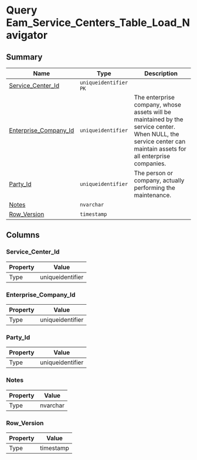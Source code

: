 # Query Eam_Service_Centers_Table_Load_Navigator


## Summary

| Name | Type | Description |
| - | - | --- |
|[Service_Center_Id](#service_center_id)|`uniqueidentifier` `PK`||
|[Enterprise_Company_Id](#enterprise_company_id)|`uniqueidentifier` |The enterprise company, whose assets will be maintained by the service center. When NULL, the service center can maintain assets for all enterprise companies.|
|[Party_Id](#party_id)|`uniqueidentifier` |The person or company, actually performing the maintenance.|
|[Notes](#notes)|`nvarchar` ||
|[Row_Version](#row_version)|`timestamp` ||

## Columns

### Service_Center_Id

| Property | Value |
| - | - |
|Type|uniqueidentifier|

### Enterprise_Company_Id

| Property | Value |
| - | - |
|Type|uniqueidentifier|

### Party_Id

| Property | Value |
| - | - |
|Type|uniqueidentifier|

### Notes

| Property | Value |
| - | - |
|Type|nvarchar|

### Row_Version

| Property | Value |
| - | - |
|Type|timestamp|


